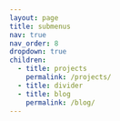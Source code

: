 ```yaml
---
layout: page
title: submenus
nav: true
nav_order: 8
dropdown: true
children:
  - title: projects
    permalink: /projects/
  - title: divider
  - title: blog
    permalink: /blog/
---
```

